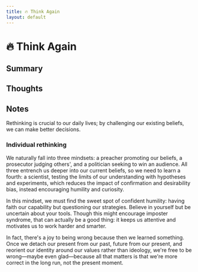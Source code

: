 ```yaml
---
title: 🔥 Think Again
layout: default
---
```


# 🔥 Think Again

> 

## Summary

## Thoughts

## Notes
Rethinking is crucial to our daily lives; by challenging our existing beliefs, we can make better decisions.

### Individual rethinking
We naturally fall into three mindsets: a preacher promoting our beliefs, a prosecutor judging others', and a politician seeking to win an audience. All three entrench us deeper into our current beliefs, so we need to learn a fourth: a scientist, testing the limits of our understanding with hypotheses and experiments, which reduces the impact of confirmation and desirability bias, instead encouraging humility and curiosity.

In this mindset, we must find the sweet spot of confident humility: having faith our capability but questioning our strategies. Believe in yourself but be uncertain about your tools. Though this might encourage imposter syndrome, that can actually be a good thing: it keeps us attentive and motivates us to work harder and smarter.

In fact, there's a joy to being wrong because then we learned something. Once we detach our present from our past, future from our present, and reorient our identity around our values rather than ideology, we're free to be wrong—maybe even glad—because all that matters is that we're more correct in the long run, not the present moment.
